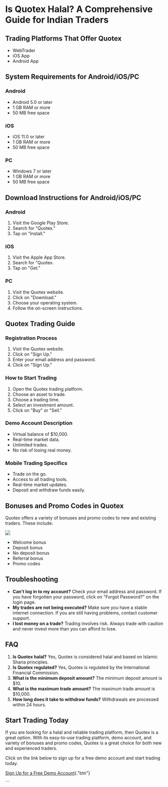 # Is Quotex Halal? A Comprehensive Guide for Indian Traders

## Trading Platforms That Offer Quotex

-   WebTrader
-   iOS App
-   Android App

## System Requirements for Android/iOS/PC

### Android

-   Android 5.0 or later
-   1 GB RAM or more
-   50 MB free space

### iOS

-   iOS 11.0 or later
-   1 GB RAM or more
-   50 MB free space

### PC

-   Windows 7 or later
-   1 GB RAM or more
-   50 MB free space

## Download Instructions for Android/iOS/PC

### Android

1.  Visit the Google Play Store.
2.  Search for "Quotex."
3.  Tap on "Install."

### iOS

1.  Visit the Apple App Store.
2.  Search for "Quotex.
3.  Tap on "Get."

### PC

1.  Visit the Quotex website.
2.  Click on "Download."
3.  Choose your operating system.
4.  Follow the on-screen instructions.

## Quotex Trading Guide

### Registration Process

1.  Visit the Quotex website.
2.  Click on "Sign Up."
3.  Enter your email address and password.
4.  Click on "Sign Up."

### How to Start Trading

1.  Open the Quotex trading platform.
2.  Choose an asset to trade.
3.  Choose a trading time.
4.  Select an investment amount.
5.  Click on "Buy" or "Sell."

### Demo Account Description

-   Virtual balance of \$10,000.
-   Real-time market data.
-   Unlimited trades.
-   No risk of losing real money.

### Mobile Trading Specifics

-   Trade on the go.
-   Access to all trading tools.
-   Real-time market updates.
-   Deposit and withdraw funds easily.

## Bonuses and Promo Codes in Quotex

Quotex offers a variety of bonuses and promo codes to new and existing
traders. These include:

[![](https://static.quotex.io/files/4_en/300_250.jpg)](https://traff.sbs/brokerqxlid)

-   Welcome bonus
-   Deposit bonus
-   No deposit bonus
-   Referral bonus
-   Promo codes

## Troubleshooting

-   **Can\'t log in to my account?** Check your email address and
    password. If you have forgotten your password, click on "Forgot
    Password?" on the login page.
-   **My trades are not being executed?** Make sure you have a stable
    internet connection. If you are still having problems, contact
    customer support.
-   **I lost money on a trade?** Trading involves risk. Always trade
    with caution and never invest more than you can afford to lose.

## FAQ

1.  **Is Quotex halal?** Yes, Quotex is considered halal and based on
    Islamic Sharia principles.
2.  **Is Quotex regulated?** Yes, Quotex is regulated by the
    International Financial Commission.
3.  **What is the minimum deposit amount?** The minimum deposit amount
    is \$10.
4.  **What is the maximum trade amount?** The maximum trade amount is
    \$10,000.
5.  **How long does it take to withdraw funds?** Withdrawals are
    processed within 24 hours.

## Start Trading Today

If you are looking for a halal and reliable trading platform, then
Quotex is a great option. With its easy-to-use trading platform, demo
account, and variety of bonuses and promo codes, Quotex is a great
choice for both new and experienced traders.

Click on the link below to sign up for a free demo account and start
trading today.

[Sign Up for a Free Demo
Account](\%22https://broker-qx.pro/sign-up/?lid=1102511\%22){."btn"}

\`\`\`

